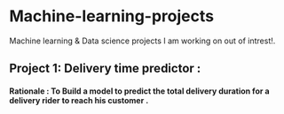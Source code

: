 # Machine-learning-projects
Machine learning & Data science projects I am working on out of intrest!.

## Project 1: Delivery time predictor : 
#### Rationale : To Build a model to predict the total delivery duration for a delivery rider to reach his customer . 
